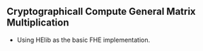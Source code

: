 ## Cryptographicall Compute General Matrix Multiplication

* Using HElib as the basic FHE implementation.
